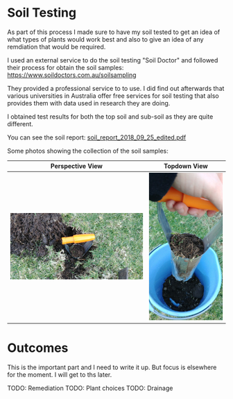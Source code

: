 <!-- Global site tag (gtag.js) - Google Analytics -->
<script async src="https://www.googletagmanager.com/gtag/js?id=UA-177071585-1"></script>
<script>
  window.dataLayer = window.dataLayer || [];
  function gtag(){dataLayer.push(arguments);}
  gtag('js', new Date());

  gtag('config', 'UA-177071585-1');
</script>



# Soil Testing

As part of this process I made sure to have my soil tested to get an idea of what types of plants would work best and also to give an idea of any remdiation that would be required.

I used an external service to do the soil testing "Soil Doctor" and followed their process for obtain the soil samples: <https://www.soildoctors.com.au/soilsampling>

They provided a professional service to to use. I did find out afterwards that various universities in Australia offer free services for soil testing that also provides them with data used in research they are doing.

I obtained test results for both the top soil and sub-soil as they are quite different. 

You can see the soil report: [soil_report_2018_09_25_edited.pdf](soil_report_2018_09_25_edited.pdf)

Some photos showing the collection of the soil samples:

Perspective View  |  Topdown View
:---:|:---:
![photos/20180916_172046.jpg](photos/20180916_172046.jpg)  |  ![photos/20180916_172052.jpg](photos/20180916_172052.jpg)


# Outcomes

This is the important part and I need to write it up. But focus is elsewhere for the moment. I will get to ths later.

TODO: Remediation
TODO: Plant choices
TODO: Drainage
